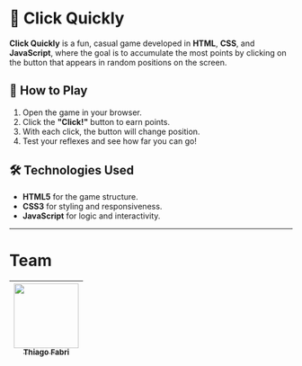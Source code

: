 # 🎯 Click Quickly

**Click Quickly** is a fun, casual game developed in **HTML**, **CSS**, and **JavaScript**, where the goal is to accumulate the most points by clicking on the button that appears in random positions on the screen.

## 🚀 How to Play
1. Open the game in your browser.
2. Click the **"Click!"** button to earn points.
3. With each click, the button will change position.
4. Test your reflexes and see how far you can go!

## 🛠 Technologies Used
- **HTML5** for the game structure.
- **CSS3** for styling and responsiveness.
- **JavaScript** for logic and interactivity.

---

# Team

| [<img loading="lazy" src="https://avatars.githubusercontent.com/u/222240928?v=4" width="115"><br><sub>Thiago Fabri</sub>](https://github.com/TllFabri) |
| :---: |
